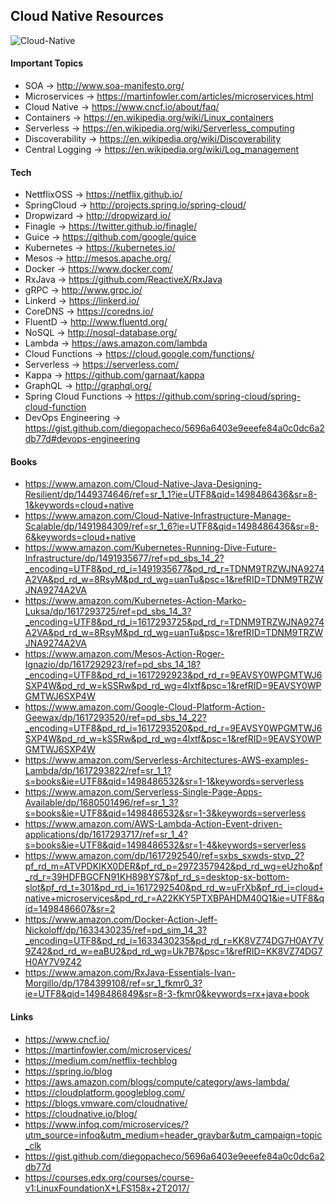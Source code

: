## Cloud Native Resources

![Cloud-Native](https://scontent-gru2-1.xx.fbcdn.net/v/t31.0-8/19388446_811285335714121_7182658992525584368_o.jpg?oh=6a3ada7245faad28522e84ae7c0e06a0&oe=59C4F889)

#### Important Topics

* SOA -> http://www.soa-manifesto.org/
* Microservices -> https://martinfowler.com/articles/microservices.html
* Cloud Native -> https://www.cncf.io/about/faq/
* Containers    -> https://en.wikipedia.org/wiki/Linux_containers
* Serverless   -> https://en.wikipedia.org/wiki/Serverless_computing
* Discoverability -> https://en.wikipedia.org/wiki/Discoverability
* Central Logging -> https://en.wikipedia.org/wiki/Log_management

#### Tech

* NettflixOSS -> https://netflix.github.io/
* SpringCloud -> http://projects.spring.io/spring-cloud/
* Dropwizard ->  http://dropwizard.io/
* Finagle    -> https://twitter.github.io/finagle/
* Guice      -> https://github.com/google/guice
* Kubernetes -> https://kubernetes.io/
* Mesos      -> http://mesos.apache.org/
* Docker     -> https://www.docker.com/
* RxJava     -> https://github.com/ReactiveX/RxJava
* gRPC       -> http://www.grpc.io/
* Linkerd    -> https://linkerd.io/
* CoreDNS    -> https://coredns.io/
* FluentD    -> http://www.fluentd.org/
* NoSQL      -> http://nosql-database.org/
* Lambda     -> https://aws.amazon.com/lambda
* Cloud Functions -> https://cloud.google.com/functions/
* Serverless -> https://serverless.com/
* Kappa -> https://github.com/garnaat/kappa
* GraphQL -> http://graphql.org/
* Spring Cloud Functions -> https://github.com/spring-cloud/spring-cloud-function
* DevOps Engineering -> https://gist.github.com/diegopacheco/5696a6403e9eeefe84a0c0dc6a2db77d#devops-engineering

#### Books

* https://www.amazon.com/Cloud-Native-Java-Designing-Resilient/dp/1449374646/ref=sr_1_1?ie=UTF8&qid=1498486436&sr=8-1&keywords=cloud+native
* https://www.amazon.com/Cloud-Native-Infrastructure-Manage-Scalable/dp/1491984309/ref=sr_1_6?ie=UTF8&qid=1498486436&sr=8-6&keywords=cloud+native
* https://www.amazon.com/Kubernetes-Running-Dive-Future-Infrastructure/dp/1491935677/ref=pd_sbs_14_2?_encoding=UTF8&pd_rd_i=1491935677&pd_rd_r=TDNM9TRZWJNA9274A2VA&pd_rd_w=8RsyM&pd_rd_wg=uanTu&psc=1&refRID=TDNM9TRZWJNA9274A2VA
* https://www.amazon.com/Kubernetes-Action-Marko-Luksa/dp/1617293725/ref=pd_sbs_14_3?_encoding=UTF8&pd_rd_i=1617293725&pd_rd_r=TDNM9TRZWJNA9274A2VA&pd_rd_w=8RsyM&pd_rd_wg=uanTu&psc=1&refRID=TDNM9TRZWJNA9274A2VA
* https://www.amazon.com/Mesos-Action-Roger-Ignazio/dp/1617292923/ref=pd_sbs_14_18?_encoding=UTF8&pd_rd_i=1617292923&pd_rd_r=9EAVSY0WPGMTWJ6SXP4W&pd_rd_w=kSSRw&pd_rd_wg=4lxtf&psc=1&refRID=9EAVSY0WPGMTWJ6SXP4W
* https://www.amazon.com/Google-Cloud-Platform-Action-Geewax/dp/1617293520/ref=pd_sbs_14_22?_encoding=UTF8&pd_rd_i=1617293520&pd_rd_r=9EAVSY0WPGMTWJ6SXP4W&pd_rd_w=kSSRw&pd_rd_wg=4lxtf&psc=1&refRID=9EAVSY0WPGMTWJ6SXP4W
* https://www.amazon.com/Serverless-Architectures-AWS-examples-Lambda/dp/1617293822/ref=sr_1_1?s=books&ie=UTF8&qid=1498486532&sr=1-1&keywords=serverless
* https://www.amazon.com/Serverless-Single-Page-Apps-Available/dp/1680501496/ref=sr_1_3?s=books&ie=UTF8&qid=1498486532&sr=1-3&keywords=serverless
* https://www.amazon.com/AWS-Lambda-Action-Event-driven-applications/dp/1617293717/ref=sr_1_4?s=books&ie=UTF8&qid=1498486532&sr=1-4&keywords=serverless
* https://www.amazon.com/dp/1617292540/ref=sxbs_sxwds-stvp_2?pf_rd_m=ATVPDKIKX0DER&pf_rd_p=2972357942&pd_rd_wg=eUzho&pf_rd_r=39HDFBGCFN91KH898YS7&pf_rd_s=desktop-sx-bottom-slot&pf_rd_t=301&pd_rd_i=1617292540&pd_rd_w=uFrXb&pf_rd_i=cloud+native+microservices&pd_rd_r=A22KKY5PTXBPAHDM40Q1&ie=UTF8&qid=1498486607&sr=2
* https://www.amazon.com/Docker-Action-Jeff-Nickoloff/dp/1633430235/ref=pd_sim_14_3?_encoding=UTF8&pd_rd_i=1633430235&pd_rd_r=KK8VZ74DG7H0AY7V9Z42&pd_rd_w=eaBU2&pd_rd_wg=Uk7B7&psc=1&refRID=KK8VZ74DG7H0AY7V9Z42
* https://www.amazon.com/RxJava-Essentials-Ivan-Morgillo/dp/1784399108/ref=sr_1_fkmr0_3?ie=UTF8&qid=1498486849&sr=8-3-fkmr0&keywords=rx+java+book

#### Links

* https://www.cncf.io/
* https://martinfowler.com/microservices/
* https://medium.com/netflix-techblog
* https://spring.io/blog
* https://aws.amazon.com/blogs/compute/category/aws-lambda/
* https://cloudplatform.googleblog.com/
* https://blogs.vmware.com/cloudnative/
* https://cloudnative.io/blog/
* https://www.infoq.com/microservices/?utm_source=infoq&utm_medium=header_graybar&utm_campaign=topic_clk
* https://gist.github.com/diegopacheco/5696a6403e9eeefe84a0c0dc6a2db77d
* https://courses.edx.org/courses/course-v1:LinuxFoundationX+LFS158x+2T2017/
